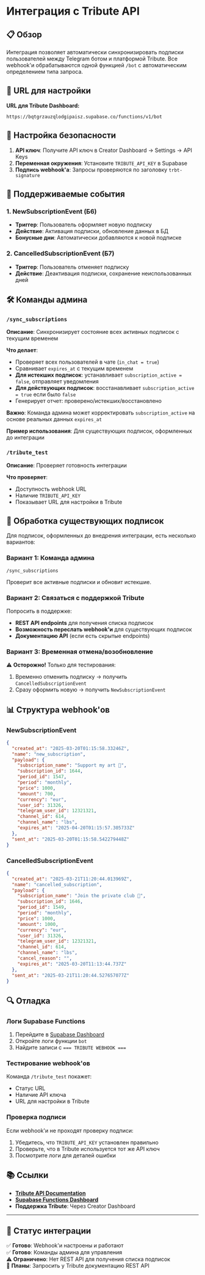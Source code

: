 # Интеграция с Tribute API

## 📋 Обзор

Интеграция позволяет автоматически синхронизировать подписки пользователей между Telegram ботом и платформой Tribute. Все webhook'и обрабатываются одной функцией `/bot` с автоматическим определением типа запроса.

## 🔗 URL для настройки

**URL для Tribute Dashboard:**
```
https://bqtgrzauzqlodgipaisz.supabase.co/functions/v1/bot
```

## 🔐 Настройка безопасности

1. **API ключ**: Получите API ключ в Creator Dashboard → Settings → API Keys
2. **Переменная окружения**: Установите `TRIBUTE_API_KEY` в Supabase
3. **Подпись webhook'а**: Запросы проверяются по заголовку `trbt-signature`

## 📨 Поддерживаемые события

### 1. NewSubscriptionEvent (Б6)
- **Триггер**: Пользователь оформляет новую подписку
- **Действие**: Активация подписки, обновление данных в БД
- **Бонусные дни**: Автоматически добавляются к новой подписке

### 2. CancelledSubscriptionEvent (Б7)  
- **Триггер**: Пользователь отменяет подписку
- **Действие**: Деактивация подписки, сохранение неиспользованных дней

## 🛠️ Команды админа

### `/sync_subscriptions`
**Описание**: Синхронизирует состояние всех активных подписок с текущим временем

**Что делает**:
- Проверяет всех пользователей в чате (`in_chat = true`)
- Сравнивает `expires_at` с текущим временем
- **Для истекших подписок**: устанавливает `subscription_active = false`, отправляет уведомления
- **Для действующих подписок**: восстанавливает `subscription_active = true` если было `false`
- Генерирует отчет: проверено/истекших/восстановлено

**Важно**: Команда админа может корректировать `subscription_active` на основе реальных данных `expires_at`

**Пример использования**: Для существующих подписок, оформленных до интеграции

### `/tribute_test`
**Описание**: Проверяет готовность интеграции

**Что проверяет**:
- Доступность webhook URL
- Наличие `TRIBUTE_API_KEY`
- Показывает URL для настройки в Tribute

## 🔄 Обработка существующих подписок

Для подписок, оформленных до внедрения интеграции, есть несколько вариантов:

### Вариант 1: Команда админа
```
/sync_subscriptions
```
Проверит все активные подписки и обновит истекшие.

### Вариант 2: Связаться с поддержкой Tribute
Попросить в поддержке:
- **REST API endpoints** для получения списка подписок
- **Возможность переслать webhook'и** для существующих подписок
- **Документацию API** (если есть скрытые endpoints)

### Вариант 3: Временная отмена/возобновление
⚠️ **Осторожно!** Только для тестирования:
1. Временно отменить подписку → получить `CancelledSubscriptionEvent`
2. Сразу оформить новую → получить `NewSubscriptionEvent`

## 📊 Структура webhook'ов

### NewSubscriptionEvent
```json
{
  "created_at": "2025-03-20T01:15:58.33246Z",
  "name": "new_subscription",
  "payload": {
    "subscription_name": "Support my art 🌟",
    "subscription_id": 1644,
    "period_id": 1547,
    "period": "monthly",
    "price": 1000,
    "amount": 700,
    "currency": "eur",
    "user_id": 31326,
    "telegram_user_id": 12321321,
    "channel_id": 614,
    "channel_name": "lbs",
    "expires_at": "2025-04-20T01:15:57.305733Z"
  },
  "sent_at": "2025-03-20T01:15:58.542279448Z"
}
```

### CancelledSubscriptionEvent
```json
{
  "created_at": "2025-03-21T11:20:44.013969Z",
  "name": "cancelled_subscription",
  "payload": {
    "subscription_name": "Join the private club 🎉",
    "subscription_id": 1646,
    "period_id": 1549,
    "period": "monthly",
    "price": 1000,
    "amount": 1000,
    "currency": "eur",
    "user_id": 31326,
    "telegram_user_id": 12321321,
    "channel_id": 614,
    "channel_name": "lbs",
    "cancel_reason": "",
    "expires_at": "2025-03-20T11:13:44.737Z"
  },
  "sent_at": "2025-03-21T11:20:44.527657077Z"
}
```

## 🔍 Отладка

### Логи Supabase Functions
1. Перейдите в [Supabase Dashboard](https://supabase.com/dashboard/project/bqtgrzauzqlodgipaisz/functions)
2. Откройте логи функции `bot`
3. Найдите записи с `=== TRIBUTE WEBHOOK ===`

### Тестирование webhook'ов
Команда `/tribute_test` покажет:
- Статус URL
- Наличие API ключа  
- URL для настройки в Tribute

### Проверка подписи
Если webhook'и не проходят проверку подписи:
1. Убедитесь, что `TRIBUTE_API_KEY` установлен правильно
2. Проверьте, что в Tribute используется тот же API ключ
3. Посмотрите логи для деталей ошибки

## 📚 Ссылки

- **[Tribute API Documentation](https://wiki.tribute.tg/for-content-creators/api-documentation)**
- **[Supabase Functions Dashboard](https://supabase.com/dashboard/project/bqtgrzauzqlodgipaisz/functions)**
- **Поддержка Tribute**: Через Creator Dashboard

---

## 🎯 Статус интеграции

✅ **Готово**: Webhook'и настроены и работают  
✅ **Готово**: Команды админа для управления  
⚠️ **Ограничено**: Нет REST API для получения списка подписок  
📅 **Планы**: Запросить у Tribute документацию REST API 